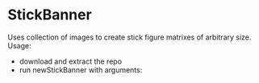 # StickBanner
Uses collection of images to create stick figure matrixes of arbitrary size.
Usage: 
- download and extract the repo
- run newStickBanner with arguments: <width> <rows> <scale factor>
